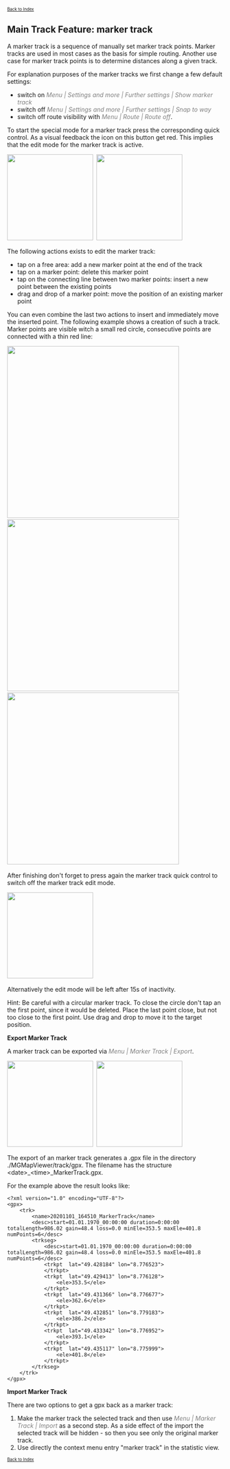 <small><small><a href="../../../index.md">Back to Index</a></small></small>

## Main Track Feature: marker track

A marker track is a sequence of manually set marker track points. Marker tracks are used in most cases as the basis for simple routing.
Another use case for marker track points is to determine distances along a given track.

For explanation purposes of the marker tracks we first change a few default settings:
- switch on <span style="color:gray">*Menu | Settings and more | Further settings | Show marker track*</span>
- switch off <span style="color:gray">*Menu | Settings and more | Further settings | Snap to way*</span>
- switch off route visibility with <span style="color:gray">*Menu | Route | Route off*</span>.

To start the special mode for a marker track press the corresponding quick control.
As a visual feedback the icon on this button get red. This implies that the edit mode for the marker track is active.

<img src="./Quick1.png" width="200" />&nbsp;
<img src="./Quick2.png" width="200" />&nbsp;

<a id="action"> </a>The following actions exists to edit the marker track:
- tap on a free area: add a new marker point at the end of the track
- tap on a marker point: delete this marker point
- tap on the connecting line between two marker points: insert a new point between the existing points
- drag and drop of a marker point: move the position of an existing marker point

You can even combine the last two actions to insert and immediately move the inserted point.
The following example shows a creation of such a track. Marker points are visible witch a small red circle, 
consecutive points are connected with a thin red line:

<img src="./MT1.png" width="400" />&nbsp;
<img src="./MT4.png" width="400" />&nbsp;
<img src="./MT6.png" width="400" />&nbsp;

After finishing don't forget to press again the marker track quick control to switch off the marker track edit mode.

<img src="./Quick3.png" width="200" />&nbsp;

Alternatively the edit mode will be left after 15s of inactivity.

Hint: Be careful with a circular marker track. To close the circle don't tap an the first point, since it would be deleted. Place the last point close,
but not too close to the first point. Use drag and drop to move it to the target position.

**Export Marker Track**

A marker track can be exported via
<span style="color:gray">*Menu | Marker Track | Export*</span>.

<img src="./MarkerExport1.png" width="200" />&nbsp;
<img src="./MarkerExport2.png" width="200" />&nbsp;

The export of an marker track generates a .gpx file in the directory ./MGMapViewer/track/gpx.
The filename has the structure \<date>_\<time>_MarkerTrack.gpx.

For the example above the result looks like:

```
<?xml version="1.0" encoding="UTF-8"?>
<gpx>
	<trk>
		<name>20201101_164510_MarkerTrack</name>
		<desc>start=01.01.1970_00:00:00 duration=0:00:00 totalLength=986.02 gain=48.4 loss=0.0 minEle=353.5 maxEle=401.8 numPoints=6</desc>
		<trkseg>
			<desc>start=01.01.1970_00:00:00 duration=0:00:00 totalLength=986.02 gain=48.4 loss=0.0 minEle=353.5 maxEle=401.8 numPoints=6</desc>
			<trkpt  lat="49.428184" lon="8.776523">
			</trkpt>
			<trkpt  lat="49.429413" lon="8.776128">
				<ele>353.5</ele>
			</trkpt>
			<trkpt  lat="49.431366" lon="8.776677">
				<ele>362.6</ele>
			</trkpt>
			<trkpt  lat="49.432851" lon="8.779183">
				<ele>386.2</ele>
			</trkpt>
			<trkpt  lat="49.433342" lon="8.776952">
				<ele>393.1</ele>
			</trkpt>
			<trkpt  lat="49.435117" lon="8.775999">
				<ele>401.8</ele>
			</trkpt>
		</trkseg>
	</trk>
</gpx>
```

**Import Marker Track**

There are two options to get a gpx back as a marker track:

1. Make the marker track the selected track and then use
<span style="color:gray">*Menu | Marker Track | Import*</span>  as a second step.
As a side effect of the import the selected track will be hidden - so then you see only the original marker track.
2. Use directly the context menu entry "marker track" in the statistic view.

<small><small><a href="../../../index.md">Back to Index</a></small></small>